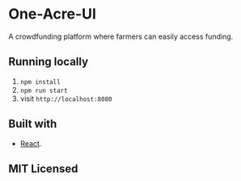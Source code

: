 # One-Acre-UI

A crowdfunding platform where farmers can easily access funding.

## Running locally

1. `npm install`
2. `npm run start`
3. visit `http://localhost:8080`

## Built with

* [React](http://facebook.github.io/react).

## MIT Licensed

